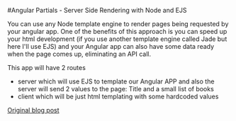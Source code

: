 #Angular Partials - Server Side Rendering with Node and EJS

You can use any Node template engine to render pages being requested by your angular app. One of the benefits of this approach is you can speed up your html development (if you use another template engine called Jade but here I'll use EJS) and your Angular app can also have some data ready when the page comes up, eliminating an API call. 

This app will have 2 routes

* server which will use EJS to template our Angular APP and also the server will send 2 values to the page: Title and a small list of books
* client which will be just html templating with some hardcoded values

<a href="http://williamleme.com/2016/01/angular-partials-server-side-rendering-with-node-and-ejs/" target="_blank">Original blog post</a>